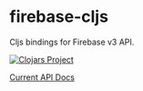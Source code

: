 # firebase-cljs
Cljs bindings for Firebase v3 API.

[![Clojars Project](https://img.shields.io/clojars/v/degree9/firebase-cljs.svg)](https://clojars.org/degree9/firebase-cljs)

[Current API Docs](https://degree9.github.io/firebase-cljs/)
